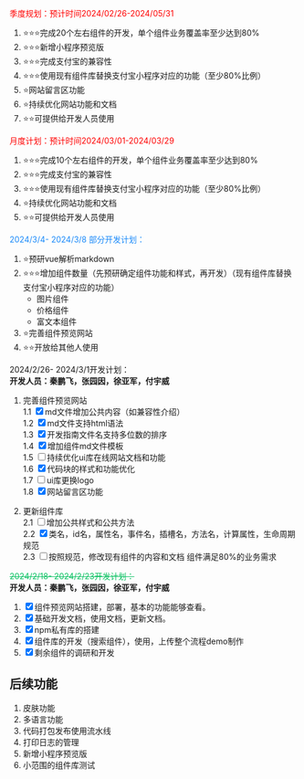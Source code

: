 <span style="color:red;">季度规划：预计时间2024/02/26-2024/05/31</span> 
1. ⭐⭐⭐完成20个左右组件的开发，单个组件业务覆盖率至少达到80%
2. ⭐⭐⭐新增小程序预览版
3. ⭐⭐⭐完成支付宝的兼容性
4. ⭐⭐⭐使用现有组件库替换支付宝小程序对应的功能（至少80%比例）
5. ⭐网站留言区功能
6. ⭐持续优化网站功能和文档
7. ⭐⭐可提供给开发人员使用

<span style="color:red;">月度计划：预计时间2024/03/01-2024/03/29</span> 
1. ⭐⭐⭐完成10个左右组件的开发，单个组件业务覆盖率至少达到80%
2. ⭐⭐⭐完成支付宝的兼容性
3. ⭐⭐⭐使用现有组件库替换支付宝小程序对应的功能（至少80%比例）
4. ⭐持续优化网站功能和文档
5. ⭐⭐可提供给开发人员使用


<span style="color:#1989FA;">2024/3/4- 2024/3/8 部分开发计划：</span>  
1. ⭐预研vue解析markdown
2. ⭐⭐⭐增加组件数量（先预研确定组件功能和样式，再开发）（现有组件库替换支付宝小程序对应的功能）
	- 图片组件
	- 价格组件
	- 富文本组件	
2. ⭐完善组件预览网站
3. ⭐⭐开放给其他人使用



2024/2/26- 2024/3/1开发计划：  
**开发人员：秦鹏飞，张园因，徐亚军，付宇威**
1. 完善组件预览网站  
	1.1 <input type="checkbox" checked>md文件增加公共内容（如兼容性介绍）  
	1.2 <input type="checkbox" checked>md文件支持html语法  
	1.3 <input type="checkbox" checked>开发指南文件名支持多位数的排序  
	1.4 <input type="checkbox" checked>增加组件md文件模板  
	1.5 <input type="checkbox">持续优化ui库在线网站文档和功能  
	1.6 <input type="checkbox" checked>代码块的样式和功能优化  
	1.7 <input type="checkbox">ui库更换logo  
	1.8 <input type="checkbox" checked>网站留言区功能
	
2. 更新组件库  
	2.1 <input type="checkbox">增加公共样式和公共方法  
	2.2 <input type="checkbox" checked>类名，id名，属性名，事件名，插槽名，方法名，计算属性，生命周期规范  
	2.3 <input type="checkbox">按照规范，修改现有组件的内容和文档 组件满足80%的业务需求

<span style="color:#07C160;text-decoration: line-through;">2024/2/18- 2024/2/23开发计划：</span>  
**开发人员：秦鹏飞，张园因，徐亚军，付宇威**
1. <input type="checkbox" checked>组件预览网站搭建，部署，基本的功能能够查看。
2. <input type="checkbox" checked>基础开发文档，使用文档，更新文档。
3. <input type="checkbox" checked>npm私有库的搭建
4. <input type="checkbox" checked>组件库的开发（搜索组件），使用，上传整个流程demo制作
5. <input type="checkbox" checked>剩余组件的调研和开发

## 后续功能
1. 皮肤功能
2. 多语言功能
3. 代码打包发布使用流水线
4. 打印日志的管理
5. 新增小程序预览版
6. 小范围的组件库测试